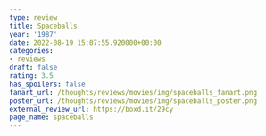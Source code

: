 ```yaml
---
type: review
title: Spaceballs
year: '1987'
date: 2022-08-19 15:07:55.920000+00:00
categories:
- reviews
draft: false
rating: 3.5
has_spoilers: false
fanart_url: /thoughts/reviews/movies/img/spaceballs_fanart.png
poster_url: /thoughts/reviews/movies/img/spaceballs_poster.png
external_review_url: https://boxd.it/29cy
page_name: spaceballs
---
```


